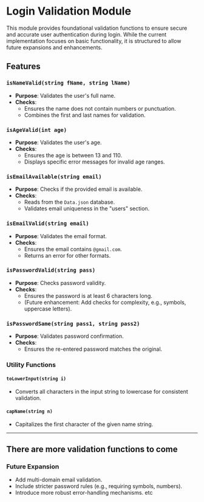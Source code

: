 # Login Validation Module

This module provides foundational validation functions to ensure secure and accurate user authentication during login. While the current implementation focuses on basic functionality, it is structured to allow future expansions and enhancements.

## Features

### `isNameValid(string fName, string lName)`

- **Purpose**: Validates the user's full name.
- **Checks**:
  - Ensures the name does not contain numbers or punctuation.
  - Combines the first and last names for validation.

### `isAgeValid(int age)`

- **Purpose**: Validates the user's age.
- **Checks**:
  - Ensures the age is between 13 and 110.
  - Displays specific error messages for invalid age ranges.

### `isEmailAvailable(string email)`

- **Purpose**: Checks if the provided email is available.
- **Checks**:
  - Reads from the `Data.json` database.
  - Validates email uniqueness in the "users" section.

### `isEmailValid(string email)`

- **Purpose**: Validates the email format.
- **Checks**:
  - Ensures the email contains `@gmail.com`.
  - Returns an error for other formats.

### `isPasswordValid(string pass)`

- **Purpose**: Checks password validity.
- **Checks**:
  - Ensures the password is at least 6 characters long.
  - (Future enhancement: Add checks for complexity, e.g., symbols, uppercase letters).

### `isPasswordSame(string pass1, string pass2)`

- **Purpose**: Validates password confirmation.
- **Checks**:
  - Ensures the re-entered password matches the original.

### Utility Functions

#### `toLowerInput(string i)`

- Converts all characters in the input string to lowercase for consistent validation.

#### `capName(string n)`

- Capitalizes the first character of the given name string.

---

## There are more validation functions to come

### Future Expansion

- Add multi-domain email validation.
- Include stricter password rules (e.g., requiring symbols, numbers).
- Introduce more robust error-handling mechanisms. etc
